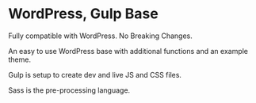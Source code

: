 # WordPress, Gulp Base

Fully compatible with WordPress. No Breaking Changes.

An easy to use WordPress base with additional functions and an example theme.

Gulp is setup to create dev and live JS and CSS files.

Sass is the pre-processing language.
